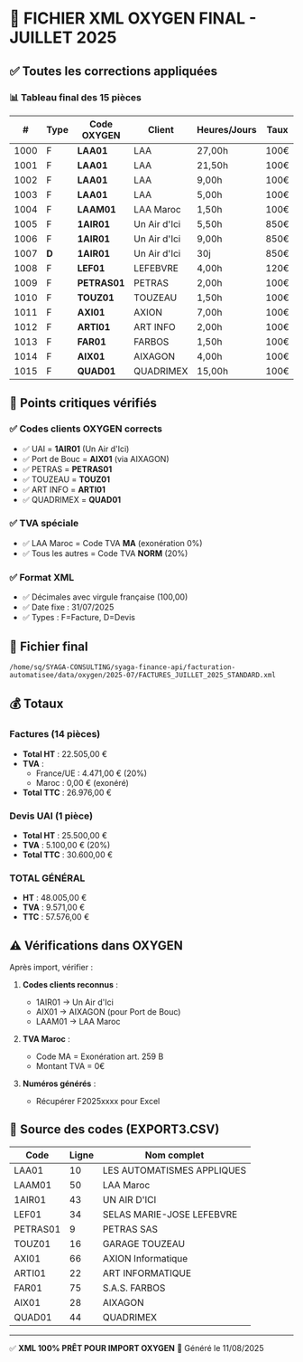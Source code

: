 # 🎯 FICHIER XML OXYGEN FINAL - JUILLET 2025

## ✅ Toutes les corrections appliquées

### 📊 Tableau final des 15 pièces

| # | Type | Code OXYGEN | Client | Heures/Jours | Taux | HT | TVA | TTC | Particularité |
|---|------|-------------|--------|--------------|------|----|----|-----|---------------|
| 1000 | F | **LAA01** | LAA | 27,00h | 100€ | 2.700€ | 20% | 3.240€ | Dette tech |
| 1001 | F | **LAA01** | LAA | 21,50h | 100€ | 2.150€ | 20% | 2.580€ | Tests |
| 1002 | F | **LAA01** | LAA | 9,00h | 100€ | 900€ | 20% | 1.080€ | Dev |
| 1003 | F | **LAA01** | LAA | 5,00h | 100€ | 500€ | 20% | 600€ | Maintenance |
| 1004 | F | **LAAM01** | LAA Maroc | 1,50h | 100€ | 150€ | **0%** | 150€ | ⚠️ TVA=MA |
| 1005 | F | **1AIR01** | Un Air d'Ici | 5,50h | 850€ | 4.675€ | 20% | 5.610€ | UAI |
| 1006 | F | **1AIR01** | Un Air d'Ici | 9,00h | 850€ | 7.650€ | 20% | 9.180€ | UAI |
| 1007 | **D** | **1AIR01** | Un Air d'Ici | 30j | 850€ | 25.500€ | 20% | 30.600€ | **DEVIS** |
| 1008 | F | **LEF01** | LEFEBVRE | 4,00h | 120€ | 480€ | 20% | 576€ | |
| 1009 | F | **PETRAS01** | PETRAS | 2,00h | 100€ | 200€ | 20% | 240€ | |
| 1010 | F | **TOUZ01** | TOUZEAU | 1,50h | 100€ | 150€ | 20% | 180€ | |
| 1011 | F | **AXI01** | AXION | 7,00h | 100€ | 700€ | 20% | 840€ | |
| 1012 | F | **ARTI01** | ART INFO | 2,00h | 100€ | 200€ | 20% | 240€ | |
| 1013 | F | **FAR01** | FARBOS | 1,50h | 100€ | 150€ | 20% | 180€ | |
| 1014 | F | **AIX01** | AIXAGON | 4,00h | 100€ | 400€ | 20% | 480€ | Pour PDB |
| 1015 | F | **QUAD01** | QUADRIMEX | 15,00h | 100€ | 1.500€ | 20% | 1.800€ | |

## 🔑 Points critiques vérifiés

### ✅ Codes clients OXYGEN corrects
- ✅ UAI = **1AIR01** (Un Air d'Ici) 
- ✅ Port de Bouc = **AIX01** (via AIXAGON)
- ✅ PETRAS = **PETRAS01**
- ✅ TOUZEAU = **TOUZ01**
- ✅ ART INFO = **ARTI01**
- ✅ QUADRIMEX = **QUAD01**

### ✅ TVA spéciale
- ✅ LAA Maroc = Code TVA **MA** (exonération 0%)
- ✅ Tous les autres = Code TVA **NORM** (20%)

### ✅ Format XML
- ✅ Décimales avec virgule française (100,00)
- ✅ Date fixe : 31/07/2025
- ✅ Types : F=Facture, D=Devis

## 📁 Fichier final

```
/home/sq/SYAGA-CONSULTING/syaga-finance-api/facturation-automatisee/data/oxygen/2025-07/FACTURES_JUILLET_2025_STANDARD.xml
```

## 💰 Totaux

### Factures (14 pièces)
- **Total HT** : 22.505,00 €
- **TVA** : 
  - France/UE : 4.471,00 € (20%)
  - Maroc : 0,00 € (exonéré)
- **Total TTC** : 26.976,00 €

### Devis UAI (1 pièce)
- **Total HT** : 25.500,00 €
- **TVA** : 5.100,00 € (20%)
- **Total TTC** : 30.600,00 €

### TOTAL GÉNÉRAL
- **HT** : 48.005,00 €
- **TVA** : 9.571,00 €
- **TTC** : 57.576,00 €

## ⚠️ Vérifications dans OXYGEN

Après import, vérifier :

1. **Codes clients reconnus** :
   - 1AIR01 → Un Air d'Ici
   - AIX01 → AIXAGON (pour Port de Bouc)
   - LAAM01 → LAA Maroc

2. **TVA Maroc** :
   - Code MA = Exonération art. 259 B
   - Montant TVA = 0€

3. **Numéros générés** :
   - Récupérer F2025xxxx pour Excel

## 📝 Source des codes (EXPORT3.CSV)

| Code | Ligne | Nom complet |
|------|-------|-------------|
| LAA01 | 10 | LES AUTOMATISMES APPLIQUES |
| LAAM01 | 50 | LAA Maroc |
| 1AIR01 | 43 | UN AIR D'ICI |
| LEF01 | 34 | SELAS MARIE-JOSE LEFEBVRE |
| PETRAS01 | 9 | PETRAS SAS |
| TOUZ01 | 16 | GARAGE TOUZEAU |
| AXI01 | 66 | AXION Informatique |
| ARTI01 | 22 | ART INFORMATIQUE |
| FAR01 | 75 | S.A.S. FARBOS |
| AIX01 | 28 | AIXAGON |
| QUAD01 | 44 | QUADRIMEX |

---
✅ **XML 100% PRÊT POUR IMPORT OXYGEN**
📅 Généré le 11/08/2025